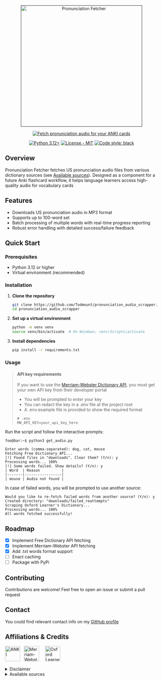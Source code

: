 <!--- <h1 align="center" title="Project name"> Pronunciation Fetcher</h1> --->
<p align="center">
  <a href="">
    <img src="https://res.cloudinary.com/dxteec1w4/image/upload/v1756072579/proninciation_fetcher_vue_dark_cdtelr.png" title="Project name" alt="Pronunciation Fetcher" style="width:400px"/>
  </a>
</p>

<!-- Typing animation -->
<p align="center">
  <a href="https://git.io/typing-svg">
    <img src="https://readme-typing-svg.herokuapp.com?font=Jetbrains+Mono&weight=500&duration=5250&pause=1250&color=41b883&center=true&vCenter=true&width=600&lines=Fetch+pronunciation+audio+for+your+ANKI+cards" 
      title="Typing animation" alt="Fetch pronunciation audio for your ANKI cards" />
  </a>
</p>

<!-- Project-specific badges -->
<p align="center">
  <a href="https://python.org" title="Supported python versions">
    <img src="https://img.shields.io/badge/Python-3.12+-blue.svg" alt="Python 3.12+"></a>
  <a href="LICENSE" title="License">
    <img src="https://img.shields.io/badge/License-MIT-yellow.svg" alt="License - MIT"></a>
  <a href="https://github.com/psf/black" title="Code style">
    <img src="https://img.shields.io/badge/Code%20Style-black-000000.svg" alt="Code style: black"></a>
</p>

<h2 align="left">Overview </h2> 

<p>
  Pronunciation Fetcher fetches US pronunciation audio files from various dictionary sources (see <a href="#available-sources">Available sources</a>). 
  Designed as a component for a future Anki flashcard workflow, it helps language learners access high-quality audio for vocabulary cards
</p>
 
<h2 align="left">Features</h2>

- Downloads US pronunciation audio in MP3 format
- Supports up to 100-word set
- Batch processing of multiple words with real-time progress reporting
- Robust error handling with detailed success/failure feedback

<h2 align="left">Quick Start</h2>

### Prerequisites

- Python 3.12 or higher
- Virtual environment (recommended)

### Installation

1. **Clone the repository**
   ```bash
   git clone https://github.com/Todmount/pronunciation_audio_scrapper.git
   cd pronunciation_audio_scrapper
   ```

2. **Set up a virtual environment**
   ```bash
   python -m venv venv
   source venv/bin/activate  # On Windows: venv\Scripts\activate
   ```

3. **Install dependencies**
   ```bash
   pip install -r requirements.txt
   ```

### Usage

> #### API key requirements
> If you want to use the [Merriam-Webster Dictionary API](https://dictionaryapi.com/), you must get your own API key from their developer portal
> - You will be prompted to enter your key
> - You can redact the key in a .env file at the project root
> - A .env.example file is provided to show the required format
> ```text
> # .env
> MW_API_KEY=your_api_key_here
> ```

Run the script and follow the interactive prompts:

```shellsession
foo@bar:~$ python3 get_audio.py

Enter words (comma-separated): dog, cat, mouse
Fetching Free Dictionary API...
[!] Found files in "downloads". Clear them? (Y/n): y
Processing words... 100%
[!] Some words failed. Show details? (Y/n): y
| Word  | Reason          |
|-------|-----------------|
| mouse | Audio not found |

```

In case of failed words, you will be prompted to use another source:

```shellsession
Would you like to re-fetch failed words from another source? (Y/n): y
Created directory: "downloads/failed_reattempts"
Scraping Oxford Learner's Dictionary...
Processing words... 100%
All words fetched successfully!
```

<h2 align="left">Roadmap</h2>

- [x] Implement Free Dictionary API fetching
- [x] Implement Merriam-Webster API fetching
- [x] Add .txt words format support
- [ ] Enact caching
- [ ] Package with PyPi

## Contributing
Contributions are welcome! Feel free to open an issue or submit a pull request

## Contact
You could find relevant contact info on my [GitHub profile](https://github.com/Todmount)

<h2 align="left">Affiliations & Credits</h2>

<p align="left">
  <!-- Anki -->
  <a href="https://apps.ankiweb.net/">
    <img src="https://upload.wikimedia.org/wikipedia/commons/thumb/3/3d/Anki-icon.svg/240px-Anki-icon.svg.png" style="height:50px" alt="ANKI" title="ANKI"></a>
  &nbsp; <!-- for similar spacing -->
  <!-- Merriam-Webster -->
  <a href="https://www.merriam-webster.com/">
    <img src="https://dictionaryapi.com/images/info/branding-guidelines/MWLogo_DarkBG_120x120_2x.png" style="height:50px" alt="Merriam-Webster Learner's Dictionary" title="Merriam-Webster Learner's Dictionary"></a> 
  &nbsp;&nbsp;&nbsp;
  <!-- Oxford -->
  <a href="https://www.oxfordlearnersdictionaries.com/">
    <img src="https://librum.io/wp-content/uploads/2024/06/oxfordlearnersdictionaries-300x300.png.webp" style="height:50px" alt="Oxford Learner's Dictionaries" title="Oxford Learner's Dictionaries"></a>
</p>

<details markdown="1" id=disclaimer><summary>Disclaimer</summary>
  <p><sub>
    *Audio scraped from <b>Oxford Learner’s Dictionary</b> (unofficial, not affiliated with Oxford Languages)<br>
    **Designed for use with Anki. This project is independent and not affiliated with the official Anki project
  </sub></p>
</details>

<details markdown="1" id=available-sources>
  <summary>Available sources</summary>
  <ul>
    <li><a href="https://dictionaryapi.dev/">Free Dictionary API</a></li>
    <li><a href="https://www.oxfordlearnersdictionaries.com/">Oxford Learner's Dictionary</a></li>
    <li><a href="https://dictionaryapi.com/">Merriam-Webster Learner's Dictionary API</a></li>
  </ul>
</details>

